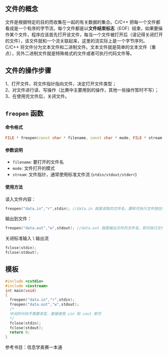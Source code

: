 ## 文件的概念

文件是根据特定的目的而收集在一起的有关数据的集合。C/C++ 把每一个文件都看成是一个有序的字节流，每个文件都是以**文件结束标志**（EOF）结束，如果要操作某个文件，程序应该首先打开该文件，每当一个文件被打开后（请记得关闭打开的文件），该文件就和一个流关联起来，这里的流实际上是一个字节序列。  
C/C++ 将文件分为文本文件和二进制文件。文本文件就是简单的文本文件（重点），另外二进制文件就是特殊格式的文件或者可执行代码文件等。

## 文件的操作步骤

 1、打开文件，将文件指针指向文件，决定打开文件类型；  
 2、对文件进行读、写操作（比赛中主要用到的操作，其他一些操作暂时不写）；  
 3、在使用完文件后，关闭文件。  

## `freopen` 函数

#### 命令格式

```cpp
FILE * freopen(const char * filename, const char * mode, FILE * stream);
```

#### 参数说明
- `filename`: 要打开的文件名
- `mode`: 文件打开的模式
- `stream`: 文件指针，通常使用标准文件流 (`stdin/stdout/stderr`)  
#### 使用方法
读入文件内容：

```cpp
freopen("data.in","r",stdin); //data.in 就是读取的文件名，要和可执行文件放在同一目录下
```

输出到文件：

```cpp
freopen("data.out","w",stdout); //data.out 就是输出文件的文件名，和可执行文件在同一目录下
```

关闭标准输入 \\ 输出流  

```cpp
fclose(stdin);
fclose(stdout);
```

## 模板

```cpp
#include <cstdio>
#include <iostream>
int main(void)
{
  freopen("data.in","r",stdin);
  freopen("data.out","w",stdout);
  /*
  中间的代码不需要改变，直接使用 cin 和 cout 即可
  */
  fclose(stdin);
  fclose(stdout);
  return 0;
}
```

参考书目：信息学奥赛一本通
